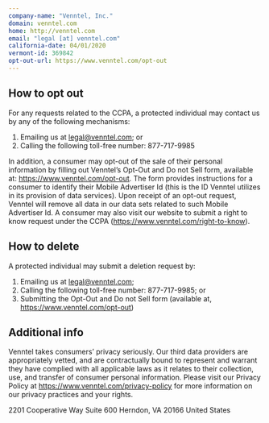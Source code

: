 ```yaml
---
company-name: "Venntel, Inc."
domain: venntel.com
home: http://venntel.com
email: "legal [at] venntel.com"
california-date: 04/01/2020
vermont-id: 369842
opt-out-url: https://www.venntel.com/opt-out
---
```


## How to opt out


For any requests related to the CCPA, a protected individual may contact us by any of the following mechanisms:

1) Emailing us at legal@venntel.com; or
2) Calling the following toll-free number: 877-717-9985
 
In addition, a consumer may opt-out of the sale of their personal information by filling out Venntel’s Opt-Out and Do not Sell form, available at: https://www.venntel.com/opt-out. The form provides instructions for a consumer to identify their Mobile Advertiser Id (this is the ID Venntel utilizes in its provision of data services). Upon receipt of an opt-out request, Venntel will remove all data in our data sets related to such Mobile Advertiser Id.
A consumer may also visit our website to submit a right to know request under the CCPA (https://www.venntel.com/right-to-know).

## How to delete


A protected individual may submit a deletion request by:

1) Emailing us at legal@venntel.com;
2) Calling the following toll-free number: 877-717-9985; or
3) Submitting the Opt-Out and Do not Sell form (available at, https://www.venntel.com/opt-out)

## Additional info


Venntel takes consumers’ privacy seriously. Our third data providers are appropriately vetted, and are contractually bound to represent and warrant they have complied with all applicable laws as it relates to their collection, use, and transfer of consumer personal information. Please visit our Privacy Policy at https://www.venntel.com/privacy-policy for more information on our privacy practices and your rights.

2201 Cooperative Way Suite 600
Herndon, VA 20166
United States

